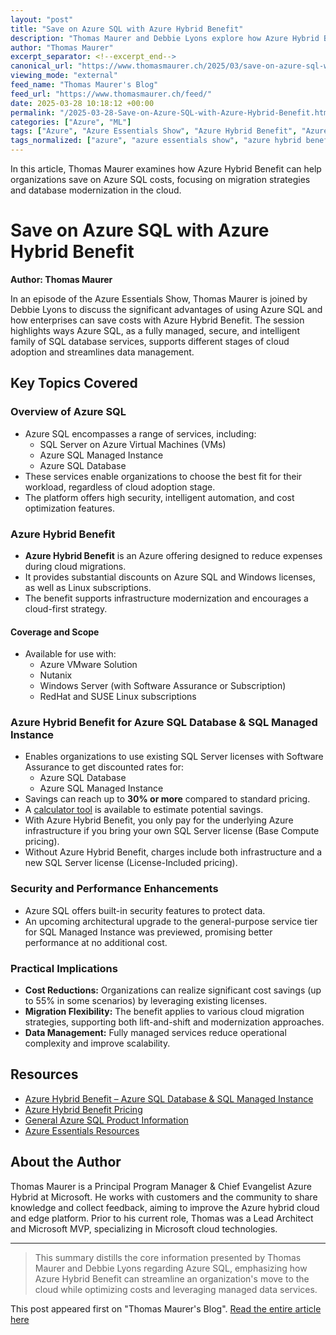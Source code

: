 ```yaml
---
layout: "post"
title: "Save on Azure SQL with Azure Hybrid Benefit"
description: "Thomas Maurer and Debbie Lyons explore how Azure Hybrid Benefit can cut costs for Azure SQL services in this Azure Essentials Show episode. The discussion covers cost savings, security features, and architectural upgrades in Azure SQL, with a focus on migration strategies and infrastructure modernization."
author: "Thomas Maurer"
excerpt_separator: <!--excerpt_end-->
canonical_url: "https://www.thomasmaurer.ch/2025/03/save-on-azure-sql-with-azure-hybrid-benefit/"
viewing_mode: "external"
feed_name: "Thomas Maurer's Blog"
feed_url: "https://www.thomasmaurer.ch/feed/"
date: 2025-03-28 10:18:12 +00:00
permalink: "/2025-03-28-Save-on-Azure-SQL-with-Azure-Hybrid-Benefit.html"
categories: ["Azure", "ML"]
tags: ["Azure", "Azure Essentials Show", "Azure Hybrid Benefit", "Azure SQL", "Azure Virtual Machines", "Cloud", "Cloud Migration", "Cost Optimization", "Data Management", "Infrastructure Modernization", "Microsoft", "Microsoft Azure", "ML", "Posts", "Security Features", "SQL", "SQL Database", "SQL Managed Instance", "SQL Server"]
tags_normalized: ["azure", "azure essentials show", "azure hybrid benefit", "azure sql", "azure virtual machines", "cloud", "cloud migration", "cost optimization", "data management", "infrastructure modernization", "microsoft", "microsoft azure", "ml", "posts", "security features", "sql", "sql database", "sql managed instance", "sql server"]
---
```


In this article, Thomas Maurer examines how Azure Hybrid Benefit can help organizations save on Azure SQL costs, focusing on migration strategies and database modernization in the cloud.<!--excerpt_end-->

# Save on Azure SQL with Azure Hybrid Benefit

**Author: Thomas Maurer**

In an episode of the Azure Essentials Show, Thomas Maurer is joined by Debbie Lyons to discuss the significant advantages of using Azure SQL and how enterprises can save costs with Azure Hybrid Benefit. The session highlights ways Azure SQL, as a fully managed, secure, and intelligent family of SQL database services, supports different stages of cloud adoption and streamlines data management.

## Key Topics Covered

### Overview of Azure SQL

- Azure SQL encompasses a range of services, including:
  - SQL Server on Azure Virtual Machines (VMs)
  - Azure SQL Managed Instance
  - Azure SQL Database
- These services enable organizations to choose the best fit for their workload, regardless of cloud adoption stage.
- The platform offers high security, intelligent automation, and cost optimization features.

### Azure Hybrid Benefit

- **Azure Hybrid Benefit** is an Azure offering designed to reduce expenses during cloud migrations.
- It provides substantial discounts on Azure SQL and Windows licenses, as well as Linux subscriptions.
- The benefit supports infrastructure modernization and encourages a cloud-first strategy.

#### Coverage and Scope

- Available for use with:
  - Azure VMware Solution
  - Nutanix
  - Windows Server (with Software Assurance or Subscription)
  - RedHat and SUSE Linux subscriptions

### Azure Hybrid Benefit for Azure SQL Database & SQL Managed Instance

- Enables organizations to use existing SQL Server licenses with Software Assurance to get discounted rates for:
  - Azure SQL Database
  - Azure SQL Managed Instance
- Savings can reach up to **30% or more** compared to standard pricing.
- A [calculator tool](https://azure.microsoft.com/en-us/pricing/hybrid-benefit/#features) is available to estimate potential savings.
- With Azure Hybrid Benefit, you only pay for the underlying Azure infrastructure if you bring your own SQL Server license (Base Compute pricing).
- Without Azure Hybrid Benefit, charges include both infrastructure and a new SQL Server license (License-Included pricing).

### Security and Performance Enhancements

- Azure SQL offers built-in security features to protect data.
- An upcoming architectural upgrade to the general-purpose service tier for SQL Managed Instance was previewed, promising better performance at no additional cost.

### Practical Implications

- **Cost Reductions:** Organizations can realize significant cost savings (up to 55% in some scenarios) by leveraging existing licenses.
- **Migration Flexibility:** The benefit applies to various cloud migration strategies, supporting both lift-and-shift and modernization approaches.
- **Data Management:** Fully managed services reduce operational complexity and improve scalability.
  
## Resources

- [Azure Hybrid Benefit – Azure SQL Database & SQL Managed Instance](https://learn.microsoft.com/en-us/azure/azure-sql/azure-hybrid-benefit?view=azuresql&tabs=azure-portal)
- [Azure Hybrid Benefit Pricing](https://azure.microsoft.com/en-us/pricing/hybrid-benefit/#features)
- [General Azure SQL Product Information](https://azure.microsoft.com/en-us/products/azure-sql)
- [Azure Essentials Resources](https://azure.com/AzureEssentials)

## About the Author

Thomas Maurer is a Principal Program Manager & Chief Evangelist Azure Hybrid at Microsoft. He works with customers and the community to share knowledge and collect feedback, aiming to improve the Azure hybrid cloud and edge platform. Prior to his current role, Thomas was a Lead Architect and Microsoft MVP, specializing in Microsoft cloud technologies.

---

> This summary distills the core information presented by Thomas Maurer and Debbie Lyons regarding Azure SQL, emphasizing how Azure Hybrid Benefit can streamline an organization's move to the cloud while optimizing costs and leveraging managed data services.

This post appeared first on "Thomas Maurer's Blog". [Read the entire article here](https://www.thomasmaurer.ch/2025/03/save-on-azure-sql-with-azure-hybrid-benefit/)

